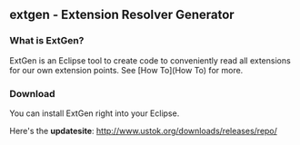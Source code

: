 ## extgen - Extension Resolver Generator

### What is ExtGen?
ExtGen is an Eclipse tool to create code to conveniently read all extensions for our own extension points.
See [How To](How To) for more.

### Download
You can install ExtGen right into your Eclipse.

Here's the **updatesite**: http://www.ustok.org/downloads/releases/repo/

